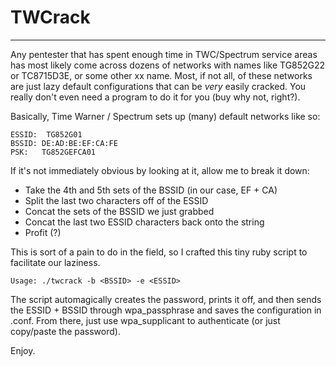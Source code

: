 # TWCrack

____
Any pentester that has spent enough time in TWC/Spectrum service areas has most likely come across dozens of networks with names like TG852G22 or TC8715D3E, or some other <router model>xx name. Most, if not all, of these networks are just lazy default configurations that can be *very* easily cracked. You really don't even need a program to do it for you (buy why not, right?).

Basically, Time Warner / Spectrum sets up (many) default networks like so:

    ESSID:  TG852G01
    BSSID: DE:AD:BE:EF:CA:FE
    PSK:   TG852GEFCA01

If it's not immediately obvious by looking at it, allow me to break it down:

- Take the 4th and 5th sets of the BSSID (in our case, EF + CA)
- Split the last two characters off of the ESSID
- Concat the sets of the BSSID we just grabbed
- Concat the last two ESSID characters back onto the string
- Profit (?)

This is sort of a pain to do in the field, so I crafted this tiny ruby script to facilitate our laziness. 

    Usage: ./twcrack -b <BSSID> -e <ESSID>

The script automagically creates the password, prints it off, and then sends the ESSID + BSSID through wpa_passphrase and saves the configuration in <BSSID>.conf. From there, just use wpa_supplicant to authenticate (or just copy/paste the password). 

Enjoy. 


